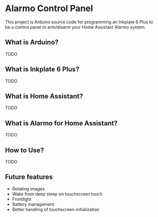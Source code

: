 # Alarmo Control Panel

This project is Arduino source code for programming an Inkplate 6 Plus to be
a control panel to arm/disarm your Home Assistant Alarmo system.

## What is Arduino?

TODO

## What is Inkplate 6 Plus?

TODO

## What is Home Assistant?

TODO

## What is Alarmo for Home Assistant?

TODO

## How to Use?

TODO

## Future features

* Rotating images
* Wake from deep sleep on touchscreen touch
* Frontlight
* Battery management
* Better handling of touchscreen initialization

